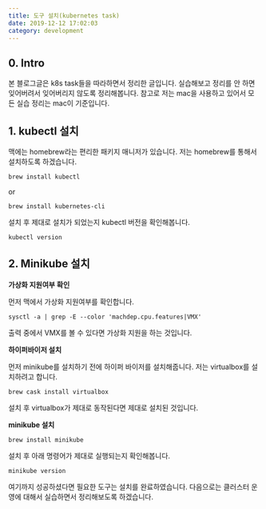 ```yaml
---
title: 도구 설치(kubernetes task)
date: 2019-12-12 17:02:03
category: development
---
```


## 0. Intro

본 블로그글은 k8s task들을 따라하면서 정리한 글입니다.
실습해보고 정리를 안 하면 잊어버려서 잊어버리지 않도록 정리해봅니다.
참고로 저는 mac을 사용하고 있어서 모든 실습 정리는 mac이 기준입니다.

## 1. kubectl 설치

맥에는 homebrew라는 편리한 패키지 매니저가 있습니다.
저는 homebrew를 통해서 설치하도록 하겠습니다.

```shell
brew install kubectl
```

or

```shell
brew install kubernetes-cli
```

설치 후 제대로 설치가 되었는지 kubectl 버전을 확인해봅니다.

```shell
kubectl version
```

## 2. Minikube 설치

**가상화 지원여부 확인**

먼저 맥에서 가상화 지원여부를 확인합니다.

```shell
sysctl -a | grep -E --color 'machdep.cpu.features|VMX'
```

출력 중에서 VMX를 볼 수 있다면 가상화 지원을 하는 것입니다.

**하이퍼바이저 설치**

먼저 minikube를 설치하기 전에 하이퍼 바이저를 설치해줍니다.
저는 virtualbox를 설치하려고 합니다.

```shell
brew cask install virtualbox
```

설치 후 virtualbox가 제대로 동작된다면 제대로 설치된 것입니다.

**minikube 설치**

```shell
brew install minikube
```

설치 후 아래 명령어가 제대로 실행되는지 확인해봅니다.

```shell
minikube version
```

여기까지 성공하셨다면 필요한 도구는 설치를 완료하였습니다.
다음으로는 클러스터 운영에 대해서 실습하면서 정리해보도록 하겠습니다.
